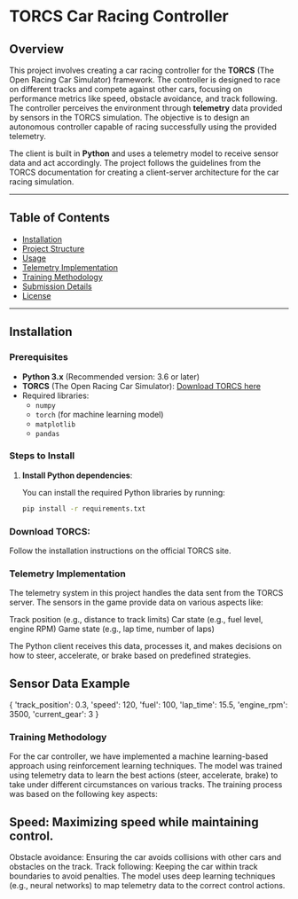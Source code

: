 # TORCS Car Racing Controller

## Overview

This project involves creating a car racing controller for the **TORCS** (The Open Racing Car Simulator) framework. The controller is designed to race on different tracks and compete against other cars, focusing on performance metrics like speed, obstacle avoidance, and track following. The controller perceives the environment through **telemetry** data provided by sensors in the TORCS simulation. The objective is to design an autonomous controller capable of racing successfully using the provided telemetry.

The client is built in **Python** and uses a telemetry model to receive sensor data and act accordingly. The project follows the guidelines from the TORCS documentation for creating a client-server architecture for the car racing simulation.

---

## Table of Contents

- [Installation](#installation)
- [Project Structure](#project-structure)
- [Usage](#usage)
- [Telemetry Implementation](#telemetry-implementation)
- [Training Methodology](#training-methodology)
- [Submission Details](#submission-details)
- [License](#license)

---

## Installation

### Prerequisites

- **Python 3.x** (Recommended version: 3.6 or later)
- **TORCS** (The Open Racing Car Simulator): [Download TORCS here](http://cs.adelaide.edu.au/~optlog/SCR2015/index.html)
- Required libraries:
  - `numpy`
  - `torch` (for machine learning model)
  - `matplotlib`
  - `pandas`
  
### Steps to Install

1. **Install Python dependencies**:

   You can install the required Python libraries by running:

   ```bash
   pip install -r requirements.txt
   
### Download TORCS:
Follow the installation instructions on the official TORCS site.


### Telemetry Implementation
The telemetry system in this project handles the data sent from the TORCS server. The sensors in the game provide data on various aspects like:

Track position (e.g., distance to track limits)
Car state (e.g., fuel level, engine RPM)
Game state (e.g., lap time, number of laps)

The Python client receives this data, processes it, and makes decisions on how to steer, accelerate, or brake based on predefined strategies.

## Sensor Data Example

{
    'track_position': 0.3,
    'speed': 120,
    'fuel': 100,
    'lap_time': 15.5,
    'engine_rpm': 3500,
    'current_gear': 3
}


### Training Methodology
For the car controller, we have implemented a machine learning-based approach using reinforcement learning techniques. The model was trained using telemetry data to learn the best actions (steer, accelerate, brake) to take under different circumstances on various tracks. The training process was based on the following key aspects:

## Speed: Maximizing speed while maintaining control.

Obstacle avoidance: Ensuring the car avoids collisions with other cars and obstacles on the track.
Track following: Keeping the car within track boundaries to avoid penalties.
The model uses deep learning techniques (e.g., neural networks) to map telemetry data to the correct control actions.





